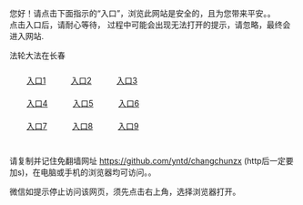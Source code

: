 您好！请点击下面指示的“入口”，浏览此网站是安全的，且为您带来平安。。 <br/>
点击入口后，请耐心等待， 过程中可能会出现无法打开的提示，请忽略，最终会进入网站. </br>

法轮大法在长春<br/>
<div style="padding:10px"><a style="margin:20px" target="_blank" href="https://d17308wg01okd4.cloudfront.net/2Qpsp?scqgzd" id="ccLink1" rel="nofollow">入口1</a> <a target="_blank" style="margin:20px" href="https://d13qo0fa9aeu3i.cloudfront.net/2Qpsp?somqrqsb" id="ccLink2" rel="nofollow">入口2</a> <a style="margin:20px" target="_blank" href="https://d33axu041o2xo0.cloudfront.net/2Qpsp?biqnoww" id="ccLink3" rel="nofollow">入口3</a></div>

<div style="padding:10px" ><a style="margin:20px" target="_blank" href="https://d17308wg01okd4.cloudfront.net/2Qpsp?scqgzd" id="ccLink4" rel="nofollow">入口4</a> <a style="margin:20px" href="https://d13qo0fa9aeu3i.cloudfront.net/2Qpsp?somqrqsb" target="_blank" id="ccLink5" rel="nofollow">入口5</a> <a style="margin:20px" href="https://d33axu041o2xo0.cloudfront.net/2Qpsp?biqnoww" target="_blank" id="ccLink6" rel="nofollow">入口6</a></div>

<div style="padding:10px"><a style="margin:20px" target="_blank" href="https://d17308wg01okd4.cloudfront.net/2Qpsp?scqgzd" id="ccLink7" rel="nofollow">入口7</a> <a style="margin:20px" href="https://d13qo0fa9aeu3i.cloudfront.net/2Qpsp?somqrqsb" target="_blank" id="ccLink8" rel="nofollow">入口8</a> <a style="margin:20px" target="_blank" href="https://d33axu041o2xo0.cloudfront.net/2Qpsp?biqnoww" id="ccLink9" rel="nofollow">入口9</a></div>

<br/>



请复制并记住免翻墙网址 https://github.com/yntd/changchunzx (http后一定要加s)，在电脑或手机的浏览器均可访问。。<br/>

微信如提示停止访问该网页，须先点击右上角，选择浏览器打开。
